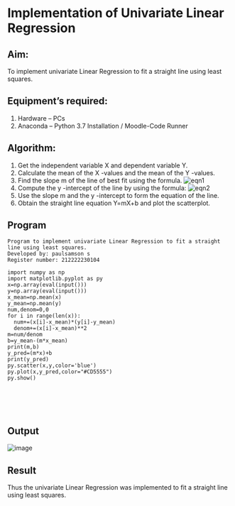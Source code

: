 # Implementation of Univariate Linear Regression
## Aim:
To implement univariate Linear Regression to fit a straight line using least squares.
## Equipment’s required:
1.	Hardware – PCs
2.	Anaconda – Python 3.7 Installation / Moodle-Code Runner
## Algorithm:
1.	Get the independent variable X and dependent variable Y.
2.	Calculate the mean of the X -values and the mean of the Y -values.
3.	Find the slope m of the line of best fit using the formula.
 ![eqn1](./eq1.jpg)
4.	Compute the y -intercept of the line by using the formula:
![eqn2](./eq2.jpg)  
5.	Use the slope m and the y -intercept to form the equation of the line.
6.	Obtain the straight line equation Y=mX+b and plot the scatterplot.
## Program
```
Program to implement univariate Linear Regression to fit a straight line using least squares.
Developed by: paulsamson s
Register number: 212222230104

import numpy as np
import matplotlib.pyplot as py
x=np.array(eval(input()))
y=np.array(eval(input()))
x_mean=np.mean(x)
y_mean=np.mean(y)
num,denom=0,0
for i in range(len(x)):
  num+=(x[i]-x_mean)*(y[i]-y_mean)
  denom+=(x[i]-x_mean)**2
m=num/denom
b=y_mean-(m*x_mean)
print(m,b) 
y_pred=(m*x)+b
print(y_pred)
py.scatter(x,y,color='blue')
py.plot(x,y_pred,color="#CD5555")
py.show()






```
## Output
![image](https://github.com/paulsamson18/Univariate-Linear-Regression/assets/119405794/771c8f0b-8757-4e8c-81bf-6e55f4402e55)

## Result
Thus the univariate Linear Regression was implemented to fit a straight line using least squares.
